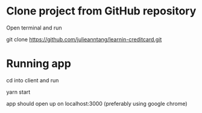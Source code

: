 # Clone project from GitHub repository

Open terminal and run 

git clone https://github.com/julieanntang/learnin-creditcard.git

# Running app

cd into client and run

yarn start

app should open up on localhost:3000 (preferably using google chrome)
